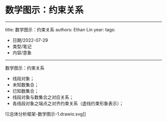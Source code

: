 # 数学图示：约束关系


---
title: 数学图示：约束关系
authors: Ethan Lin
year:
tags:
  - 日期/2022-07-29 
  - 类型/笔记 
  - 内容/意象 
---



数学图示：约束关系

-   线段对象；
-   未知数集合；
-   已知数集合；
-   线段对象与数集合之对应关系；
-   各线段对象之端点之对齐约束关系（虚线约束形象表示）；


![[总体分析框架-数学图示-1.drawio.svg]]
